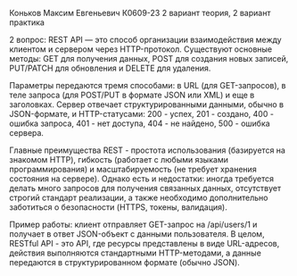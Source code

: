 Коньков Максим Евгеньевич К0609-23
2 вариант теория, 2 вариант практика





2 вопрос:
REST API — это способ организации взаимодействия между клиентом и сервером через HTTP-протокол. Существуют основные методы: GET для получения данных, POST для создания новых записей, PUT/PATCH для обновления и DELETE для удаления. 

Параметры передаются тремя способами: в URL (для GET-запросов), в теле запроса (для POST/PUT в формате JSON или XML) и еще в заголовках. Сервер отвечает структурированными данными, обычно в JSON-формате, и HTTP-статусами: 200 - успех, 201 - создано, 400 - ошибка запроса, 401 - нет доступа, 404 - не найдено, 500 - ошибка сервера.

Главные преимущества REST - простота использования (базируется на знакомом HTTP), гибкость (работает с любыми языками программирования) и масштабируемость (не требует хранения состояния на сервере). Однако есть и недостатки: иногда требуется делать много запросов для получения связанных данных, отсутствует строгий стандарт реализации, а также необходимо дополнительно заботиться о безопасности (HTTPS, токены, валидация).

Пример работы: клиент отправляет GET-запрос на /api/users/1 и получает в ответ JSON-объект с данными пользователя. В целом, RESTful API - это API, где ресурсы представлены в виде URL-адресов, действия выполняются стандартными HTTP-методами, а данные передаются в структурированном формате (обычно JSON).
